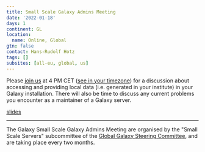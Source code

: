 ```yaml
---
title: Small Scale Galaxy Admins Meeting
date: '2022-01-18'
days: 1
continent: GL
location:
  name: Online, Global
gtn: false
contact: Hans-Rudolf Hotz
tags: []
subsites: [all-eu, global, us]
---
```




Please <a href="https://fmi.zoom.us/j/96520894341?pwd=NDJWTmpzc2s2RktEbTRZVmt2aWU1Zz09">join us</a> at 4 PM CET (<a href="https://www.timeanddate.com/worldclock/fixedtime.html?msg=Small+Scale+Galaxy+Admins+Meeting&iso=20220118T16&p1=1229&ah=1">see in your timezone</a>) for a discussion about accessing and providing local data (i.e. generated in your institute) in your Galaxy installation. There will also be time to discuss any current problems you encounter as a maintainer of a Galaxy server.

<a href="https://drive.google.com/file/d/1kX6VzML9tROFIeNbhBQEmFHQtVCAdtJM/view">slides</a>

---

The Galaxy Small Scale Galaxy Admins Meeting are organised by the "Small Scale Servers" subcommittee of the [Global Galaxy Steering Committee](https://galaxyproject.org/community/steering/), and are taking place every two months.

